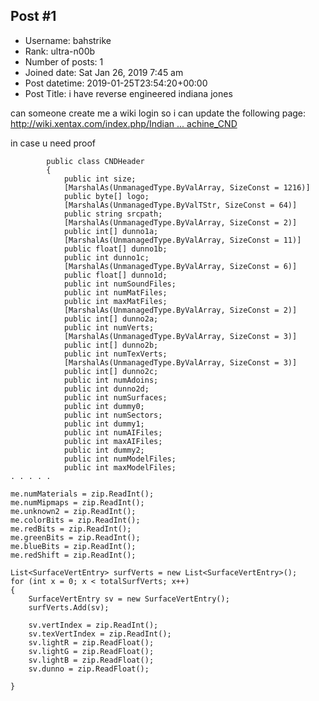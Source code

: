 ## Post #1
- Username: bahstrike
- Rank: ultra-n00b
- Number of posts: 1
- Joined date: Sat Jan 26, 2019 7:45 am
- Post datetime: 2019-01-25T23:54:20+00:00
- Post Title: i have reverse engineered indiana jones

can someone create me a wiki login so i can update the following page:
[http://wiki.xentax.com/index.php/Indian ... achine_CND](http://wiki.xentax.com/index.php/Indiana_Jones_And_The_Infernal_Machine_CND)


in case u need proof

```
        public class CNDHeader
        {
            public int size;
            [MarshalAs(UnmanagedType.ByValArray, SizeConst = 1216)]
            public byte[] logo;
            [MarshalAs(UnmanagedType.ByValTStr, SizeConst = 64)]
            public string srcpath;
            [MarshalAs(UnmanagedType.ByValArray, SizeConst = 2)]
            public int[] dunno1a;
            [MarshalAs(UnmanagedType.ByValArray, SizeConst = 11)]
            public float[] dunno1b;
            public int dunno1c;
            [MarshalAs(UnmanagedType.ByValArray, SizeConst = 6)]
            public float[] dunno1d;
            public int numSoundFiles;
            public int numMatFiles;
            public int maxMatFiles;
            [MarshalAs(UnmanagedType.ByValArray, SizeConst = 2)]
            public int[] dunno2a;
            public int numVerts;
            [MarshalAs(UnmanagedType.ByValArray, SizeConst = 3)]
            public int[] dunno2b;
            public int numTexVerts;
            [MarshalAs(UnmanagedType.ByValArray, SizeConst = 3)]
            public int[] dunno2c;
            public int numAdoins;
            public int dunno2d;
            public int numSurfaces;
            public int dummy0;
            public int numSectors;
            public int dummy1;
            public int numAIFiles;
            public int maxAIFiles;
            public int dummy2;
            public int numModelFiles;
            public int maxModelFiles;
. . . . .
```


```
me.numMaterials = zip.ReadInt();
me.numMipmaps = zip.ReadInt();
me.unknown2 = zip.ReadInt();
me.colorBits = zip.ReadInt();
me.redBits = zip.ReadInt();
me.greenBits = zip.ReadInt();
me.blueBits = zip.ReadInt();
me.redShift = zip.ReadInt();
```


```
List<SurfaceVertEntry> surfVerts = new List<SurfaceVertEntry>();
for (int x = 0; x < totalSurfVerts; x++)
{
    SurfaceVertEntry sv = new SurfaceVertEntry();
    surfVerts.Add(sv);

    sv.vertIndex = zip.ReadInt();
    sv.texVertIndex = zip.ReadInt();
    sv.lightR = zip.ReadFloat();
    sv.lightG = zip.ReadFloat();
    sv.lightB = zip.ReadFloat();
    sv.dunno = zip.ReadFloat();

}
```

